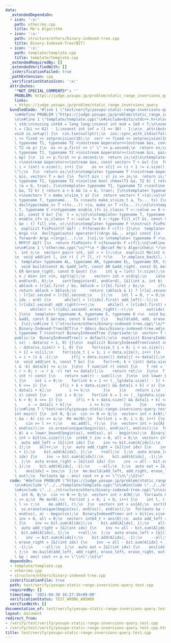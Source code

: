 ```yaml
---
data:
  _extendedDependsOn:
  - icon: ':x:'
    path: other/mo.cpp
    title: Mo's Algorithm
  - icon: ':x:'
    path: structure/others/binary-indexed-tree.cpp
    title: Binary-Indexed-Tree(BIT)
  - icon: ':x:'
    path: template/template.cpp
    title: template/template.cpp
  _extendedRequiredBy: []
  _extendedVerifiedWith: []
  _isVerificationFailed: true
  _pathExtension: cpp
  _verificationStatusIcon: ':x:'
  attributes:
    '*NOT_SPECIAL_COMMENTS*': ''
    PROBLEM: https://judge.yosupo.jp/problem/static_range_inversions_query
    links:
    - https://judge.yosupo.jp/problem/static_range_inversions_query
  bundledCode: "#line 1 \"test/verify/yosupo-static-range-inversions-query.test.cpp\"\
    \n#define PROBLEM \"https://judge.yosupo.jp/problem/static_range_inversions_query\"\
    \n\n#line 1 \"template/template.cpp\"\n#include<bits/stdc++.h>\n\nusing namespace\
    \ std;\n\nusing int64 = long long;\nconst int mod = 1e9 + 7;\n\nconst int64 infll\
    \ = (1LL << 62) - 1;\nconst int inf = (1 << 30) - 1;\n\n__attribute__((constructor))\n\
    void io_setup() {\n  cin.tie(nullptr);\n  ios::sync_with_stdio(false);\n  cout\
    \ << fixed << setprecision(10);\n  cerr << fixed << setprecision(10);\n}\n\ntemplate<\
    \ typename T1, typename T2 >\nostream &operator<<(ostream &os, const pair< T1,\
    \ T2 >& p) {\n  os << p.first << \" \" << p.second;\n  return os;\n}\n\ntemplate<\
    \ typename T1, typename T2 >\nistream &operator>>(istream &is, pair< T1, T2 >\
    \ &p) {\n  is >> p.first >> p.second;\n  return is;\n}\n\ntemplate< typename T\
    \ >\nostream &operator<<(ostream &os, const vector< T > &v) {\n  for(int i = 0;\
    \ i < (int) v.size(); i++) {\n    os << v[i] << (i + 1 != v.size() ? \" \" : \"\
    \");\n  }\n  return os;\n}\n\ntemplate< typename T >\nistream &operator>>(istream\
    \ &is, vector< T > &v) {\n  for(T &in : v) is >> in;\n  return is;\n}\n\ntemplate<\
    \ typename T1, typename T2 >\ninline bool chmax(T1 &a, T2 b) { return a < b &&\
    \ (a = b, true); }\n\ntemplate< typename T1, typename T2 >\ninline bool chmin(T1\
    \ &a, T2 b) { return a > b && (a = b, true); }\n\ntemplate< typename T = int64\
    \ >\nvector< T > make_v(size_t a) {\n  return vector< T >(a);\n}\n\ntemplate<\
    \ typename T, typename... Ts >\nauto make_v(size_t a, Ts... ts) {\n  return vector<\
    \ decltype(make_v< T >(ts...)) >(a, make_v< T >(ts...));\n}\n\ntemplate< typename\
    \ T, typename V >\ntypename enable_if< is_class< T >::value == 0 >::type fill_v(T\
    \ &t, const V &v) {\n  t = v;\n}\n\ntemplate< typename T, typename V >\ntypename\
    \ enable_if< is_class< T >::value != 0 >::type fill_v(T &t, const V &v) {\n  for(auto\
    \ &e : t) fill_v(e, v);\n}\n\ntemplate< typename F >\nstruct FixPoint : F {\n\
    \  explicit FixPoint(F &&f) : F(forward< F >(f)) {}\n\n  template< typename...\
    \ Args >\n  decltype(auto) operator()(Args &&... args) const {\n    return F::operator()(*this,\
    \ forward< Args >(args)...);\n  }\n};\n \ntemplate< typename F >\ninline decltype(auto)\
    \ MFP(F &&f) {\n  return FixPoint< F >{forward< F >(f)};\n}\n#line 4 \"test/verify/yosupo-static-range-inversions-query.test.cpp\"\
    \n\n#line 1 \"other/mo.cpp\"\n/**\n * @brief Mo's Algorithm\n */\nstruct Mo {\n\
    \  int n;\n  vector< pair< int, int > > lr;\n\n  explicit Mo(int n) : n(n) {}\n\
    \n  void add(int l, int r) { /* [l, r) */\n    lr.emplace_back(l, r);\n  }\n\n\
    \  template< typename AL, typename AR, typename EL, typename ER, typename O >\n\
    \  void build(const AL &add_left, const AR &add_right, const EL &erase_left, const\
    \ ER &erase_right, const O &out) {\n    int q = (int) lr.size();\n    int bs =\
    \ n / min< int >(n, sqrt(q));\n    vector< int > ord(q);\n    iota(begin(ord),\
    \ end(ord), 0);\n    sort(begin(ord), end(ord), [&](int a, int b) {\n      int\
    \ ablock = lr[a].first / bs, bblock = lr[b].first / bs;\n      if(ablock != bblock)\
    \ return ablock < bblock;\n      return (ablock & 1) ? lr[a].second > lr[b].second\
    \ : lr[a].second < lr[b].second;\n    });\n    int l = 0, r = 0;\n    for(auto\
    \ idx : ord) {\n      while(l > lr[idx].first) add_left(--l);\n      while(r <\
    \ lr[idx].second) add_right(r++);\n      while(l < lr[idx].first) erase_left(l++);\n\
    \      while(r > lr[idx].second) erase_right(--r);\n      out(idx);\n    }\n \
    \ }\n\n  template< typename A, typename E, typename O >\n  void build(const A\
    \ &add, const E &erase, const O &out) {\n    build(add, add, erase, erase, out);\n\
    \  }\n};\n#line 1 \"structure/others/binary-indexed-tree.cpp\"\n/**\n * @brief\
    \ Binary-Indexed-Tree(BIT)\n * @docs docs/binary-indexed-tree.md\n */\ntemplate<\
    \ typename T >\nstruct BinaryIndexedTree {\nprivate:\n  vector< T > data;\n\n\
    public:\n  BinaryIndexedTree() = default;\n\n  explicit BinaryIndexedTree(size_t\
    \ sz) : data(sz + 1, 0) {}\n\n  explicit BinaryIndexedTree(const vector< T > &vs)\
    \ : data(vs.size() + 1, 0) {\n    for(size_t i = 0; i < vs.size(); i++) data[i\
    \ + 1] = vs[i];\n    for(size_t i = 1; i < data.size(); i++) {\n      size_t j\
    \ = i + (i & -i);\n      if(j < data.size()) data[j] += data[i];\n    }\n  }\n\
    \n  void add(int k, const T &x) {\n    for(++k; k < (int) data.size(); k += k\
    \ & -k) data[k] += x;\n  }\n\n  T sum(int r) const {\n    T ret = T();\n    for(;\
    \ r > 0; r -= r & -r) ret += data[r];\n    return ret;\n  }\n\n  T sum(int l,\
    \ int r) const {\n    return sum(r) - sum(l);\n  }\n\n  int lower_bound(T x) const\
    \ {\n    int i = 0;\n    for(int k = 1 << (__lg(data.size() - 1) + 1); k > 0;\
    \ k >>= 1) {\n      if(i + k < data.size() && data[i + k] < x) {\n        x -=\
    \ data[i + k];\n        i += k;\n      }\n    }\n    return i;\n  }\n\n  int upper_bound(T\
    \ x) const {\n    int i = 0;\n    for(int k = 1 << (__lg(data.size() - 1) + 1);\
    \ k > 0; k >>= 1) {\n      if(i + k < data.size() && data[i + k] <= x) {\n   \
    \     x -= data[i + k];\n        i += k;\n      }\n    }\n    return i;\n  }\n\
    };\n#line 7 \"test/verify/yosupo-static-range-inversions-query.test.cpp\"\n\n\
    int main() {\n  int N, Q;\n  cin >> N >> Q;\n  vector< int > A(N);\n  for(auto\
    \ &a : A) cin >> a;\n  Mo mo(N);\n  for(int i = 0; i < Q; i++) {\n    int l, r;\n\
    \    cin >> l >> r;\n    mo.add(l, r);\n  }\n  vector< int > xs{A};\n  sort(begin(xs),\
    \ end(xs));\n  xs.erase(unique(begin(xs), end(xs)), end(xs));\n  for(auto &a :\
    \ A) a = lower_bound(begin(xs), end(xs), a) - begin(xs);\n  BinaryIndexedTree<\
    \ int > bit(xs.size());\n  int64_t inv = 0, all = 0;\n  vector< int64_t > ans(Q);\n\
    \  auto add_left = [&](int idx) {\n    inv += bit.sum(A[idx]);\n    bit.add(A[idx],\
    \ 1);\n    all++;\n  };\n  auto add_right = [&](int idx) {\n    inv += all - bit.sum(A[idx]\
    \ + 1);\n    bit.add(A[idx], 1);\n    ++all;\n  };\n  auto erase_left = [&](int\
    \ idx) {\n    inv -= bit.sum(A[idx]);\n    bit.add(A[idx], -1);\n    --all;\n\
    \  };\n  auto erase_right = [&](int idx) {\n    inv -= all - bit.sum(A[idx] +\
    \ 1);\n    bit.add(A[idx], -1);\n    --all;\n  };\n  auto out = [&](int idx) {\n\
    \    ans[idx] = inv;\n  };\n  mo.build(add_left, add_right, erase_left, erase_right,\
    \ out);\n  for(auto &p : ans) cout << p << \"\\n\";\n}\n"
  code: "#define PROBLEM \"https://judge.yosupo.jp/problem/static_range_inversions_query\"\
    \n\n#include \"../../template/template.cpp\"\n\n#include \"../../other/mo.cpp\"\
    \n#include \"../../structure/others/binary-indexed-tree.cpp\"\n\nint main() {\n\
    \  int N, Q;\n  cin >> N >> Q;\n  vector< int > A(N);\n  for(auto &a : A) cin\
    \ >> a;\n  Mo mo(N);\n  for(int i = 0; i < Q; i++) {\n    int l, r;\n    cin >>\
    \ l >> r;\n    mo.add(l, r);\n  }\n  vector< int > xs{A};\n  sort(begin(xs), end(xs));\n\
    \  xs.erase(unique(begin(xs), end(xs)), end(xs));\n  for(auto &a : A) a = lower_bound(begin(xs),\
    \ end(xs), a) - begin(xs);\n  BinaryIndexedTree< int > bit(xs.size());\n  int64_t\
    \ inv = 0, all = 0;\n  vector< int64_t > ans(Q);\n  auto add_left = [&](int idx)\
    \ {\n    inv += bit.sum(A[idx]);\n    bit.add(A[idx], 1);\n    all++;\n  };\n\
    \  auto add_right = [&](int idx) {\n    inv += all - bit.sum(A[idx] + 1);\n  \
    \  bit.add(A[idx], 1);\n    ++all;\n  };\n  auto erase_left = [&](int idx) {\n\
    \    inv -= bit.sum(A[idx]);\n    bit.add(A[idx], -1);\n    --all;\n  };\n  auto\
    \ erase_right = [&](int idx) {\n    inv -= all - bit.sum(A[idx] + 1);\n    bit.add(A[idx],\
    \ -1);\n    --all;\n  };\n  auto out = [&](int idx) {\n    ans[idx] = inv;\n \
    \ };\n  mo.build(add_left, add_right, erase_left, erase_right, out);\n  for(auto\
    \ &p : ans) cout << p << \"\\n\";\n}\n"
  dependsOn:
  - template/template.cpp
  - other/mo.cpp
  - structure/others/binary-indexed-tree.cpp
  isVerificationFile: true
  path: test/verify/yosupo-static-range-inversions-query.test.cpp
  requiredBy: []
  timestamp: '2021-04-30 16:27:36+09:00'
  verificationStatus: TEST_WRONG_ANSWER
  verifiedWith: []
documentation_of: test/verify/yosupo-static-range-inversions-query.test.cpp
layout: document
redirect_from:
- /verify/test/verify/yosupo-static-range-inversions-query.test.cpp
- /verify/test/verify/yosupo-static-range-inversions-query.test.cpp.html
title: test/verify/yosupo-static-range-inversions-query.test.cpp
---
```

